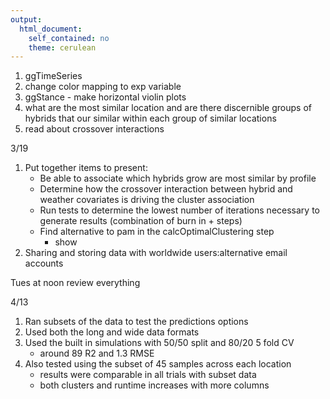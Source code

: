 ```yaml
---
output: 
  html_document: 
    self_contained: no
    theme: cerulean
---
```

1. ggTimeSeries
2. change color mapping to exp variable
3. ggStance - make horizontal violin plots
4. what are the most similar location and are there discernible groups of hybrids that our similar within each group of similar locations
5. read about crossover interactions


3/19
1. Put together items to present:
    * Be able to associate which hybrids grow are most similar by profile
    * Determine how the crossover interaction between hybrid and weather covariates is driving the cluster association
    * Run tests to determine the lowest number of iterations necessary to generate results (combination of burn in + steps)
    * Find alternative to pam in the calcOptimalClustering step
        * show
2. Sharing and storing data with worldwide users:alternative email accounts

Tues at noon review everything



4/13
1.  Ran subsets of the data to test the predictions options
2.  Used both the long and wide data formats
3.  Used the built in simulations with 50/50 split and 80/20 5 fold CV
    *   around 89 R2 and 1.3 RMSE
4.  Also tested using the subset of 45 samples across each location
    *   results were comparable in all trials with subset data
    *   both clusters and runtime increases with more columns



